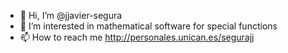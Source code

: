 - 👋 Hi, I’m @jjavier-segura
- 👀 I’m interested in mathematical software for special functions
- 📫 How to reach me http://personales.unican.es/segurajj
<!---
jjavier-segura/jjavier-segura is a ✨ special ✨ repository because its `README.md` (this file) appears on your GitHub profile.
You can click the Preview link to take a look at your changes.
--->
